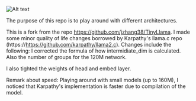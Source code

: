 ![Alt text](https://github.com/artnoage/Experimental-Llama/blob/main/llama.png)


The purpose of this repo is to play around with different architectures. 


This is a fork from the repo https://github.com/jzhang38/TinyLlama. I made some minor quality of life changes borrowed by Karpathy's llama.c repo (https://https://github.com/karpathy/llama2.c). Changes include the following:
I corrected the formula of how intermidiate_dim is calculated. Also the number of groups for the 120M network. 

I also tighted the weights of head and embed layer.


Remark about speed: Playing around with small models (up to 160M), I noticed that Karpathy's implementation is faster due to compilation of the model.

